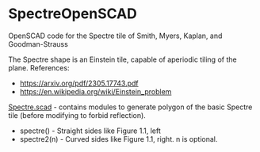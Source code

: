 # SpectreOpenSCAD
OpenSCAD code for the Spectre tile of Smith, Myers, Kaplan, and Goodman-Strauss

The Spectre shape is an Einstein tile, capable of aperiodic tiling of the plane.
References:
* https://arxiv.org/pdf/2305.17743.pdf
* https://en.wikipedia.org/wiki/Einstein_problem

[Spectre.scad](Spectre.scad) - contains modules to generate polygon of the basic Spectre tile (before modifying to forbid reflection).
* spectre() - Straight sides like Figure 1.1, left
* spectre2(n) - Curved sides like Figure 1.1, right.  n is optional.

